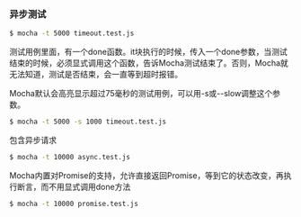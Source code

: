 ###  异步测试
```bash
$ mocha -t 5000 timeout.test.js
```
测试用例里面，有一个done函数。it块执行的时候，传入一个done参数，当测试结束的时候，必须显式调用这个函数，告诉Mocha测试结束了。否则，Mocha就无法知道，测试是否结束，会一直等到超时报错。

Mocha默认会高亮显示超过75毫秒的测试用例，可以用-s或--slow调整这个参数。
```bash
$ mocha -t 5000 -s 1000 timeout.test.js
```
包含异步请求
```bash
$ mocha -t 10000 async.test.js
```

Mocha内置对Promise的支持，允许直接返回Promise，等到它的状态改变，再执行断言，而不用显式调用done方法
```bash
$ mocha -t 10000 promise.test.js
```